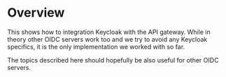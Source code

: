# Overview

This shows how to integration Keycloak with the API gateway. While in theory
other OIDC servers work too and we try to avoid any Keycloak specifics, it is
the only implementation we worked with so far.

The topics described here should hopefully be also useful for other OIDC
servers.
